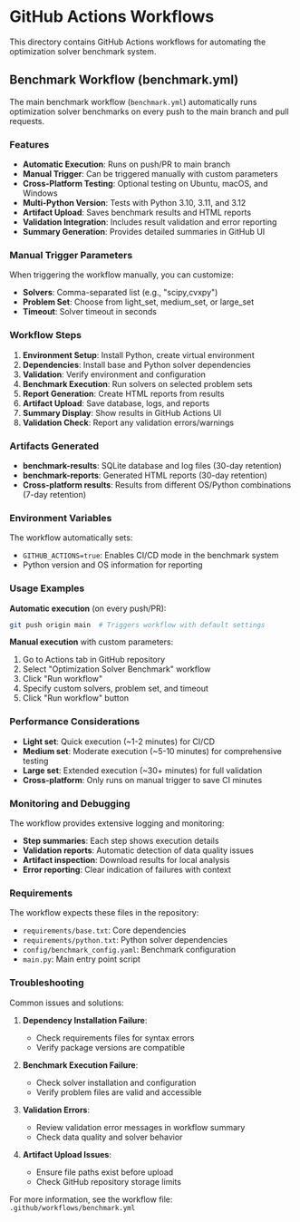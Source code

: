 # GitHub Actions Workflows

This directory contains GitHub Actions workflows for automating the optimization solver benchmark system.

## Benchmark Workflow (benchmark.yml)

The main benchmark workflow (`benchmark.yml`) automatically runs optimization solver benchmarks on every push to the main branch and pull requests.

### Features

- **Automatic Execution**: Runs on push/PR to main branch
- **Manual Trigger**: Can be triggered manually with custom parameters
- **Cross-Platform Testing**: Optional testing on Ubuntu, macOS, and Windows
- **Multi-Python Version**: Tests with Python 3.10, 3.11, and 3.12
- **Artifact Upload**: Saves benchmark results and HTML reports
- **Validation Integration**: Includes result validation and error reporting
- **Summary Generation**: Provides detailed summaries in GitHub UI

### Manual Trigger Parameters

When triggering the workflow manually, you can customize:

- **Solvers**: Comma-separated list (e.g., "scipy,cvxpy")
- **Problem Set**: Choose from light_set, medium_set, or large_set
- **Timeout**: Solver timeout in seconds

### Workflow Steps

1. **Environment Setup**: Install Python, create virtual environment
2. **Dependencies**: Install base and Python solver dependencies
3. **Validation**: Verify environment and configuration
4. **Benchmark Execution**: Run solvers on selected problem sets
5. **Report Generation**: Create HTML reports from results
6. **Artifact Upload**: Save database, logs, and reports
7. **Summary Display**: Show results in GitHub Actions UI
8. **Validation Check**: Report any validation errors/warnings

### Artifacts Generated

- **benchmark-results**: SQLite database and log files (30-day retention)
- **benchmark-reports**: Generated HTML reports (30-day retention)
- **Cross-platform results**: Results from different OS/Python combinations (7-day retention)

### Environment Variables

The workflow automatically sets:
- `GITHUB_ACTIONS=true`: Enables CI/CD mode in the benchmark system
- Python version and OS information for reporting

### Usage Examples

**Automatic execution** (on every push/PR):
```bash
git push origin main  # Triggers workflow with default settings
```

**Manual execution** with custom parameters:
1. Go to Actions tab in GitHub repository
2. Select "Optimization Solver Benchmark" workflow
3. Click "Run workflow"
4. Specify custom solvers, problem set, and timeout
5. Click "Run workflow" button

### Performance Considerations

- **Light set**: Quick execution (~1-2 minutes) for CI/CD
- **Medium set**: Moderate execution (~5-10 minutes) for comprehensive testing
- **Large set**: Extended execution (~30+ minutes) for full validation
- **Cross-platform**: Only runs on manual trigger to save CI minutes

### Monitoring and Debugging

The workflow provides extensive logging and monitoring:

- **Step summaries**: Each step shows execution details
- **Validation reports**: Automatic detection of data quality issues
- **Artifact inspection**: Download results for local analysis
- **Error reporting**: Clear indication of failures with context

### Requirements

The workflow expects these files in the repository:
- `requirements/base.txt`: Core dependencies
- `requirements/python.txt`: Python solver dependencies
- `config/benchmark_config.yaml`: Benchmark configuration
- `main.py`: Main entry point script

### Troubleshooting

Common issues and solutions:

1. **Dependency Installation Failure**:
   - Check requirements files for syntax errors
   - Verify package versions are compatible

2. **Benchmark Execution Failure**:
   - Check solver installation and configuration
   - Verify problem files are valid and accessible

3. **Validation Errors**:
   - Review validation error messages in workflow summary
   - Check data quality and solver behavior

4. **Artifact Upload Issues**:
   - Ensure file paths exist before upload
   - Check GitHub repository storage limits

For more information, see the workflow file: `.github/workflows/benchmark.yml`